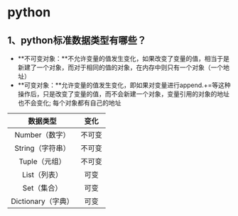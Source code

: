 # python

## 1、python标准数据类型有哪些？
- **不可变对象：**不允许变量的值发生变化，如果改变了变量的值，相当于是新建了一个对象，而对于相同的值的对象，在内存中则只有一个对象（一个地址）
- **可变对象：**允许变量的值发生变化，即如果对变量进行append.+=等这种操作后，只是改变了变量的值，而不会新建一个对象，变量引用的对象的地址也不会变化;
每个对象都有自己的地址

|数据类型|变化|
|:-:|:-:|
|Number（数字）|不可变|
|String（字符串）|不可变|
|Tuple（元组）|不可变|
|List（列表）|可变|
|Set（集合）|可变|
|Dictionary（字典）|可变|


















<style>
table
{
    margin: auto;
}
</style>
